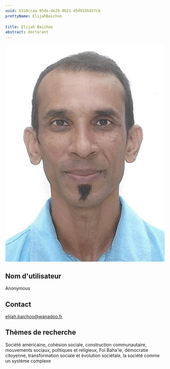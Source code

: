 ```yaml
---
uuid: b310ccaa-95de-4e29-9b21-d5d9156d37cb
prettyName: ElijahBaichoo

title: Elijah Baichoo
abstract: doctorant
---
```


![small](Baichoo_Elijah.jpg)

## ﻿Nom d'utilisateur

 Anonymous

## Contact

 elijah.baichoo@wanadoo.fr

## Thèmes de recherche

 Société américaine, cohésion sociale, construction communautaire, mouvements sociaux, politiques et religieux, Foi Baha'ie, démocratie citoyenne, transformation sociale et évolution sociétale, la société comme un système complexe

